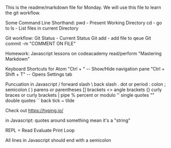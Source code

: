 This is the readme/markdown file for Monday.
We will use this file to learn the git workflow.

Some Command Line Shorthand:
  pwd - Present Working Directory
  cd <Directory> - go to <Directory>
  ls - List files in current Directory

Git workflow:
  Git Status - Current Status
  Git add <FILENAME> - add file to qeue
  Git commit -m "COMMENT ON FILE"

Homework:
  Javascript lessons on codeacademy
  read/perform "Mastering Markdown"


Keyboard Shortcuts for Atom
"Ctrl + \" -- Show/Hide navigation pane
"Ctrl + Shift + T" -- Opens Settings tab


Puncuation in Javascript
/ forward slash
\ back slash
. dot or period
: colon
; semicolon
( ) parens or parentheses
[] brackets
<> angle brackets
{} curly braces or curly brackets
| pipe
% percent or modulo
'' single quotes
"" double quotes
`` back tick
~ tilde

Check out https://typing.io/

in Javascript: quotes around something mean it's a "string"

REPL = Read Evaluate Print Loop

All lines in Javascript should end with a semicolon
